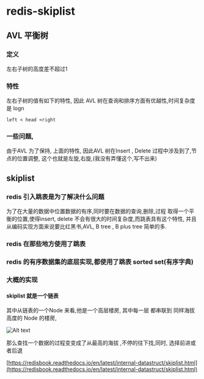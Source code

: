 
# redis-skiplist

## AVL 平衡树

### 定义

左右子树的高度差不超过1

### 特性

左右子树的值有如下的特性, 因此 AVL 树在查询和排序方面有优越性,时间复杂度是 logn

```text
left < head <right
```

### 一些问题,

由于AVL 为了保持, 上面的特性, 因此AVL 树在Insert , Delete 过程中涉及到了,节点的位置调整, 这个也就是左旋,右旋,\(我没有弄懂这个,写不出来\)

## skiplist

### redis 引入跳表是为了解决什么问题

为了在大量的数据中位置数据的有序,同时要在数据的查询,删除,过程 取得一个平衡的位置,使得insert, delete 不会有很大的时间复杂度,而跳表具有这个特性, 并且从编码实现方面来说要比红黑书,AVL, B tree , B plus tree 简单的多.

### redis 在那些地方使用了跳表

### redis 的有序数据集的底层实现,都使用了跳表 sorted set\(有序字典\)

### 大概的实现

#### skiplist 就是一个链表

其中从链表的一个Node 来看,他是一个高层楼房, 其中每一层 都串联到 同样海拔高度的 Node 的楼房,

![Alt text](https://lin19999.oss-cn-beijing.aliyuncs.com/skiplist.png)

那么查找一个数据的过程变变成了从最高的海拔 ,不停的往下找,同时, 选择前进或者后退

[https://redisbook.readthedocs.io/en/latest/internal-datastruct/skiplist.html](https://redisbook.readthedocs.io/en/latest/internal-datastruct/skiplist.html)

